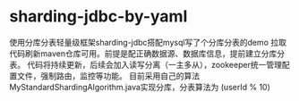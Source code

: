 # sharding-jdbc-by-yaml
使用分库分表轻量级框架sharding-jdbc搭配mysql写了个分库分表的demo
拉取代码刷新maven仓库可用。前提是配正确数据源、数据库信息，提前建立分库分表。
代码将持续更新，后续会加入读写分离（一主多从），zookeeper统一管理配置文件，强制路由，监控等功能。
目前采用自己的算法MyStandardShardingAlgorithm.java实现分库，分表算法为 (userId % 10) 
